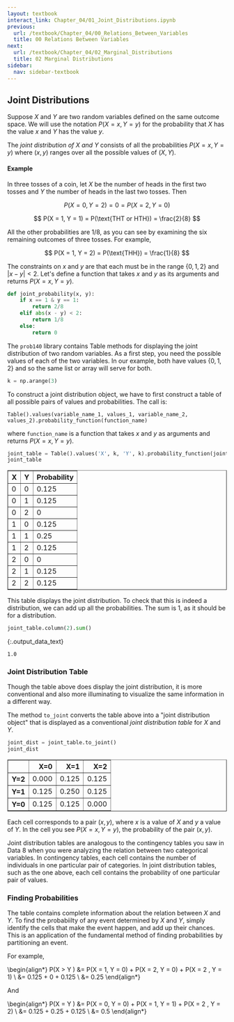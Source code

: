 ```yaml
---
layout: textbook
interact_link: Chapter_04/01_Joint_Distributions.ipynb
previous:
  url: /textbook/Chapter_04/00_Relations_Between_Variables
  title: 00 Relations Between Variables
next:
  url: /textbook/Chapter_04/02_Marginal_Distributions
  title: 02 Marginal Distributions
sidebar:
  nav: sidebar-textbook
---
```


## Joint Distributions ##

Suppose $X$ and $Y$ are two random variables defined on the same outcome space. We will use the notation $P(X = x, Y = y)$ for the probability that $X$ has the value $x$ and $Y$ has the value $y$. 

The *joint distribution of $X$ and $Y$* consists of all the probabilities $P(X=x, Y=y)$ where $(x, y)$ ranges over all the possible values of $(X, Y)$.

#### Example ####
In three tosses of a coin, let $X$ be the number of heads in the first two tosses and $Y$ the number of heads in the last two tosses. Then 

$$
P(X = 0, Y = 2) = 0 = P(X = 2, Y = 0)
$$

$$
P(X = 1, Y = 1) = P(\text{THT or HTH}) = \frac{2}{8}
$$

All the other probabilities are $1/8$, as you can see by examining the six remaining outcomes of three tosses. For example,

$$
P(X = 1, Y = 2) = P(\text{THH}) = \frac{1}{8}
$$

The constraints on $x$ and $y$ are that each must be in the range $\{0, 1, 2\}$ and $\vert x - y \vert < 2$. Let's define a function that takes $x$ and $y$ as its arguments and returns $P(X = x, Y = y)$.


<div class="input_area" markdown="1">

```python
def joint_probability(x, y):
    if x == 1 & y == 1:
        return 2/8
    elif abs(x - y) < 2:
        return 1/8
    else:
        return 0
```

</div>

The `prob140` library contains Table methods for displaying the joint distribution of two random variables. As a first step, you need the possible values of each of the two variables. In our example, both have values $\{0, 1, 2\}$ and so the same list or array will serve for both.


<div class="input_area" markdown="1">

```python
k = np.arange(3)
```

</div>

To construct a joint distribution object, we have to first construct a table of all possible pairs of values and probabilities. The call is:

`Table().values(variable_name_1, values_1, variable_name_2, values_2).probability_function(function_name)`

where `function_name` is a function that takes $x$ and $y$ as arguments and returns $P(X = x, Y = y)$.


<div class="input_area" markdown="1">

```python
joint_table = Table().values('X', k, 'Y', k).probability_function(joint_probability)
joint_table
```

</div>




<div markdown="0">
<table border="1" class="dataframe">
    <thead>
        <tr>
            <th>X</th> <th>Y</th> <th>Probability</th>
        </tr>
    </thead>
    <tbody>
        <tr>
            <td>0   </td> <td>0   </td> <td>0.125      </td>
        </tr>
    </tbody>
        <tr>
            <td>0   </td> <td>1   </td> <td>0.125      </td>
        </tr>
    </tbody>
        <tr>
            <td>0   </td> <td>2   </td> <td>0          </td>
        </tr>
    </tbody>
        <tr>
            <td>1   </td> <td>0   </td> <td>0.125      </td>
        </tr>
    </tbody>
        <tr>
            <td>1   </td> <td>1   </td> <td>0.25       </td>
        </tr>
    </tbody>
        <tr>
            <td>1   </td> <td>2   </td> <td>0.125      </td>
        </tr>
    </tbody>
        <tr>
            <td>2   </td> <td>0   </td> <td>0          </td>
        </tr>
    </tbody>
        <tr>
            <td>2   </td> <td>1   </td> <td>0.125      </td>
        </tr>
    </tbody>
        <tr>
            <td>2   </td> <td>2   </td> <td>0.125      </td>
        </tr>
    </tbody>
</table>
</div>



This table displays the joint distribution. To check that this is indeed a distribution, we can add up all the probabilities. The sum is 1, as it should be for a distribution.


<div class="input_area" markdown="1">

```python
joint_table.column(2).sum()
```

</div>




{:.output_data_text}
```
1.0
```



### Joint Distribution Table ###
Though the table above does display the joint distribution, it is more conventional and also more illuminating to visualize the same information in a different way.

The method `to_joint` converts the table above into a "joint distribution object" that is displayed as a conventional *joint distribution table* for $X$ and $Y$.


<div class="input_area" markdown="1">

```python
joint_dist = joint_table.to_joint()
joint_dist
```

</div>




<div markdown="0">
<div>
<table border="1" class="dataframe">
  <thead>
    <tr style="text-align: right;">
      <th></th>
      <th>X=0</th>
      <th>X=1</th>
      <th>X=2</th>
    </tr>
  </thead>
  <tbody>
    <tr>
      <th>Y=2</th>
      <td>0.000</td>
      <td>0.125</td>
      <td>0.125</td>
    </tr>
    <tr>
      <th>Y=1</th>
      <td>0.125</td>
      <td>0.250</td>
      <td>0.125</td>
    </tr>
    <tr>
      <th>Y=0</th>
      <td>0.125</td>
      <td>0.125</td>
      <td>0.000</td>
    </tr>
  </tbody>
</table>
</div>
</div>



Each cell corresponds to a pair $(x, y)$, where $x$ is a value of $X$ and $y$ a value of $Y$. In the cell you see $P(X = x, Y = y)$, the probability of the pair $(x, y)$. 

Joint distribution tables are analogous to the contingency tables you saw in Data 8 when you were analyzing the relation between two categorical variables. In contingency tables, each cell contains the number of individuals in one particular pair of categories. In joint distribution tables, such as the one above, each cell contains the probability of one particular pair of values.

### Finding Probabilities ###
The table contains complete information about the relation between $X$ and $Y$. To find the probabiilty of any event determined by $X$ and $Y$, simply identify the cells that make the event happen, and add up their chances. This is an application of the fundamental method of finding probabilities by partitioning an event.

For example,

\begin{align*}
P(X > Y ) &= P(X = 1, Y = 0) + P(X = 2, Y = 0) + P(X = 2 , Y = 1) \\
&= 0.125 + 0 + 0.125 \\
&= 0.25
\end{align*}

And

\begin{align*}
P(X = Y ) &= P(X = 0, Y = 0) + P(X = 1, Y = 1) + P(X = 2 , Y = 2) \\
&= 0.125 + 0.25 + 0.125 \\
&= 0.5
\end{align*}

